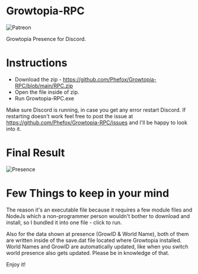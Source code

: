# Growtopia-RPC
![Patreon](https://camo.githubusercontent.com/93e5d9cc433f49122b0b4ea81910cc91ed82aef9/68747470733a2f2f696f6e69636162697a61752e6769746875622e696f2f6261646765732f70617472656f6e2e737667)

Growtopia Presence for Discord.

# Instructions
- Download the zip - https://github.com/Phefox/Growtopia-RPC/blob/main/RPC.zip
- Open the file inside of zip.
- Run Growtopia-RPC.exe

Make sure Discord is running, in case you get any error restart Discord. If restarting doesn't work feel free to post the issue at https://github.com/Phefox/Growtopia-RPC/issues and I'll be happy to look into it.

# Final Result
![Presence](https://cdn.discordapp.com/attachments/742864119253696572/770606845223632906/unknown.png)

# Few Things to keep in your mind
The reason it's an executable file because it requires a few module files and NodeJs which a non-programmer person wouldn't bother to download and install, so I bundled it into one file - click to run.

Also for the data shown at presence (GrowID & World Name), both of them are written inside of the save.dat file located where Growtopia installed. World Names and GrowID are automatically updated, like when you switch world presence also gets updated. Please be in knowledge of that.

Enjoy it!
